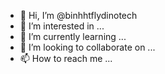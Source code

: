 - 👋 Hi, I’m @binhhtflydinotech
- 👀 I’m interested in ...
- 🌱 I’m currently learning ...
- 💞️ I’m looking to collaborate on ...
- 📫 How to reach me ...

<!---
binhhtflydinotech/binhhtflydinotech is a ✨ special ✨ repository because its `README.md` (this file) appears on your GitHub profile.
You can click the Preview link to take a look at your changes.
--->

